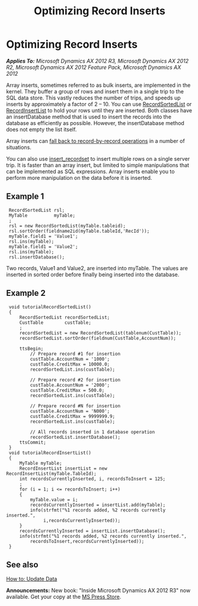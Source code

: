 ﻿---
title: Optimizing Record Inserts
TOCTitle: Optimizing Record Inserts
ms:assetid: e22808da-c623-4b23-884c-ddf5fa1be66d
ms:mtpsurl: https://msdn.microsoft.com/en-us/library/Aa879372(v=AX.60)
ms:contentKeyID: 35253101
ms.date: 05/18/2015
mtps_version: v=AX.60
---

# Optimizing Record Inserts 


_**Applies To:** Microsoft Dynamics AX 2012 R3, Microsoft Dynamics AX 2012 R2, Microsoft Dynamics AX 2012 Feature Pack, Microsoft Dynamics AX 2012_

Array inserts, sometimes referred to as bulk inserts, are implemented in the kernel. They buffer a group of rows and insert them in a single trip to the SQL data store. This vastly reduces the number of trips, and speeds up inserts by approximately a factor of 2 – 10. You can use [RecordSortedList](https://msdn.microsoft.com/en-us/library/gg923766\(v=ax.60\)) or [RecordInsertList](https://msdn.microsoft.com/en-us/library/gg923748\(v=ax.60\)) to hold your rows until they are inserted. Both classes have an insertDatabase method that is used to insert the records into the database as efficiently as possible. However, the insertDatabase method does not empty the list itself.

Array inserts can [fall back to record-by-record operations](maintain-fast-sql-operations.md) in a number of situations.

You can also use [insert\_recordset](insert-recordset.md) to insert multiple rows on a single server trip. It is faster than an array insert, but limited to simple manipulations that can be implemented as SQL expressions. Array inserts enable you to perform more manipulation on the data before it is inserted.

## Example 1

   ```X++
    RecordSortedList rsl;
    MyTable          myTable;
    ;
    rsl = new RecordSortedList(myTable.tableid);
    rsl.sortOrder(fieldname2id(myTable.tableId,'RecId'));
    myTable.field1 = 'Value1';
    rsl.ins(myTable);
    myTable.field1 = 'Value2';
    rsl.ins(myTable);
    rsl.insertDatabase();
   ```

Two records, Value1 and Value2, are inserted into myTable. The values are inserted in sorted order before finally being inserted into the database.

## Example 2

   ```X++
    void tutorialRecordSortedList()
    {
        RecordSortedList recordSortedList;
        CustTable        custTable;
        ;
        recordSortedList = new RecordSortedList(tablenum(CustTable));
        recordSortedList.sortOrder(fieldnum(CustTable,AccountNum));
     
        ttsBegin;
            // Prepare record #1 for insertion
            custTable.AccountNum = '1000';     
            custTable.CreditMax = 10000.0;
            recordSortedList.ins(custTable);
     
            // Prepare record #2 for insertion
            custTable.AccountNum = '2000';     
            custTable.CreditMax = 500.0;
            recordSortedList.ins(custTable);
     
            // Prepare record #N for insertion
            custTable.AccountNum = 'N000';     
            custTable.CreditMax = 9999999.9;
            recordSortedList.ins(custTable);
     
            // All records inserted in 1 database operation
            recordSortedList.insertDatabase(); 
        ttsCommit;
    }
    void tutorialRecordInsertList()
    {
        MyTable myTable;
        RecordInsertList insertList = new RecordInsertList(myTable.TableId);
        int recordsCurrentlyInserted, i, recordsToInsert = 125;
        ;
        for (i = 1; i <= recordsToInsert; i++)
        {
            myTable.value = i;
            recordsCurrentlyInserted = insertList.add(myTable);
            info(strfmt("%1 records added, %2 records currently inserted.",
                 i,recordsCurrentlyInserted));
        }
        recordsCurrentlyInserted = insertList.insertDatabase();
        info(strfmt("%1 records added, %2 records currently inserted.",
            recordsToInsert,recordsCurrentlyInserted));
    }
   ```

## See also

[How to: Update Data](how-to-update-data.md)

  
**Announcements:** New book: "Inside Microsoft Dynamics AX 2012 R3" now available. Get your copy at the [MS Press Store](https://www.microsoftpressstore.com/store/inside-microsoft-dynamics-ax-2012-r3-9780735685109).

